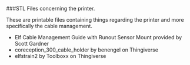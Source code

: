 ###STL Files concerning the printer.

These are printable files containing things regarding the printer and more specifically the cable management.

* Elf Cable Management Guide with Runout Sensor Mount provided by Scott Gardner
* coreception_300_cable_holder by benengel on Thingiverse
* elfstrain2 by Toolboxx on Thingiverse
